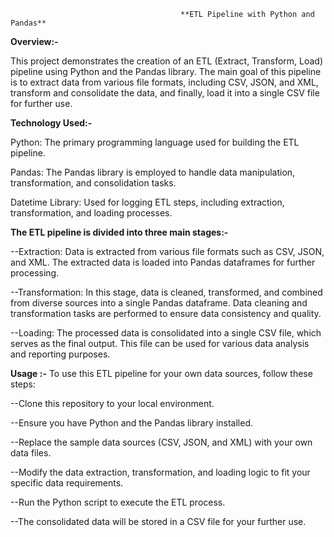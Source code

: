                                           **ETL Pipeline with Python and Pandas**

**Overview:-**

This project demonstrates the creation of an ETL (Extract, Transform, Load) pipeline using Python and the Pandas library. The main goal of this pipeline is to extract data from various file formats, including CSV, JSON, and XML, transform and consolidate the data, and finally, load it into a single CSV file for further use.


**Technology Used:-** 

Python: The primary programming language used for building the ETL pipeline.

Pandas: The Pandas library is employed to handle data manipulation, transformation, and consolidation tasks.

Datetime Library: Used for logging ETL steps, including extraction, transformation, and loading processes.


**The ETL pipeline is divided into three main stages:-**

--Extraction: Data is extracted from various file formats such as CSV, JSON, and XML. The extracted data is loaded into Pandas dataframes for further processing.

--Transformation: In this stage, data is cleaned, transformed, and combined from diverse sources into a single Pandas dataframe. Data cleaning and transformation tasks are performed to ensure data consistency and quality.

--Loading: The processed data is consolidated into a single CSV file, which serves as the final output. This file can be used for various data analysis and reporting purposes.


**Usage :-**
To use this ETL pipeline for your own data sources, follow these steps:

--Clone this repository to your local environment.

--Ensure you have Python and the Pandas library installed.

--Replace the sample data sources (CSV, JSON, and XML) with your own data files.

--Modify the data extraction, transformation, and loading logic to fit your specific data requirements.

--Run the Python script to execute the ETL process.

--The consolidated data will be stored in a CSV file for your further use.
